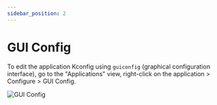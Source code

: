 ```yaml
---
sidebar_position: 2
---
```

# GUI Config

To edit the application Kconfig using `guiconfig` (graphical configuration interface), go to the "Applications" view, right-click on the application > Configure > GUI Config.

![GUI Config](/img/zw/configuration/zw_guiconfig.png)